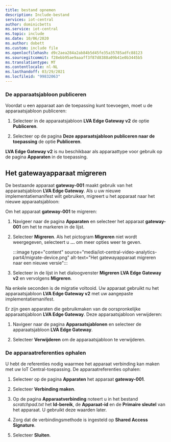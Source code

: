 ```yaml
---
title: bestand opnemen
description: Include-bestand
services: iot-central
author: dominicbetts
ms.service: iot-central
ms.topic: include
ms.date: 10/06/2020
ms.author: dobett
ms.custom: include file
ms.openlocfilehash: d9c2aea284a2ab84b5d45fe35a35785adfc88123
ms.sourcegitcommit: f28ebb95ae9aaaff3f87d8388a09b41e0b3445b5
ms.translationtype: MT
ms.contentlocale: nl-NL
ms.lasthandoff: 03/29/2021
ms.locfileid: "99832063"
---
```

### <a name="publish-the-device-template"></a>De apparaatsjabloon publiceren

Voordat u een apparaat aan de toepassing kunt toevoegen, moet u de apparaatsjabloon publiceren:

1. Selecteer in de apparaatsjabloon **LVA Edge Gateway v2** de optie **Publiceren**.

1. Selecteer op de pagina **Deze apparaatsjabloon publiceren naar de toepassing** de optie **Publiceren**.

**LVA Edge Gateway v2** is nu beschikbaar als apparaattype voor gebruik op de pagina **Apparaten** in de toepassing.

## <a name="migrate-the-gateway-device"></a>Het gatewayapparaat migreren

De bestaande apparaat **gateway-001** maakt gebruik van het apparaatsjabloon **LVA Edge Gateway**. Als u uw nieuwe implementatiemanifest wilt gebruiken, migreert u het apparaat naar het nieuwe apparaatsjabloon:

Om het apparaat **gateway-001** te migreren:

1. Navigeer naar de pagina **Apparaten** en selecteer het apparaat **gateway-001** om het te markeren in de lijst.

1. Selecteer **Migreren**. Als het pictogram **Migreren** niet wordt weergegeven, selecteert u **...** om meer opties weer te geven.

    :::image type="content" source="media/iot-central-video-analytics-part4/migrate-device.png" alt-text="Het gatewayapparaat migreren naar een nieuwe versie":::

1. Selecteer in de lijst in het dialoogvenster **Migreren** **LVA Edge Gateway v2** en vervolgens **Migreren**.

Na enkele seconden is de migratie voltooid. Uw apparaat gebruikt nu het apparaatsjabloon **LVA Edge Gateway v2** met uw aangepaste implementatiemanifest.

Er zijn geen apparaten die gebruikmaken van de oorspronkelijke apparaatsjabloon **LVA Edge Gateway**. Deze apparaatsjabloon verwijderen:

1. Navigeer naar de pagina **Apparaatsjablonen** en selecteer de apparaatsjabloon **LVA Edge Gateway**.

1. Selecteer **Verwijderen** om de apparaatsjabloon te verwijderen.

### <a name="get-the-device-credentials"></a>De apparaatreferenties ophalen

U hebt de referenties nodig waarmee het apparaat verbinding kan maken met uw IoT Central-toepassing. De apparaatreferenties ophalen:

1. Selecteer op de pagina **Apparaten** het apparaat **gateway-001**.

1. Selecteer **Verbinding maken**.

1. Op de pagina **Apparaatverbinding** noteert u in het bestand *scratchpad.txt* het **Id-bereik**, de **Apparaat-id** en de **Primaire sleutel** van het apparaat. U gebruikt deze waarden later.

1. Zorg dat de verbindingsmethode is ingesteld op **Shared Access Signature**.

1. Selecteer **Sluiten**.

